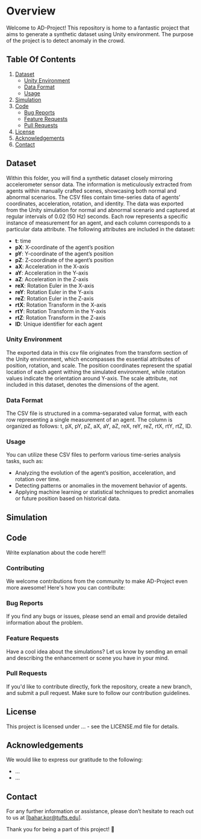 # Overview
Welcome to AD-Project! This repository is home to a fantastic project that aims to generate a synthetic dataset using Unity environment. The purpose of the project is to detect anomaly in the crowd. 

## Table Of Contents 
1. [Dataset](#dataset)
   - [Unity Environment](#unity-environment)
   - [Data Format](#data-format)
   - [Usage](#usage)
2. [Simulation](#simulation)
3. [Code](#code)
   - [Bug Reports](#bug-reports)
   - [Feature Requests](#feature-requests)
   - [Pull Requests](#pull-requests)
4. [License](#license)
5. [Acknowledgements](#acknowledgements)
6. [Contact](#contact)

## Dataset
Within this folder, you will find a synthetic dataset closely mirroring accelerometer sensor data. The information is meticulously extracted from agents within manually crafted scenes, showcasing both normal and abnormal scenarios.
The CSV files contain time-series data of agents’ coordinates, acceleration, rotation, and identity. The data was exported from the Unity simulation for normal and abnormal scenario and captured at regular intervals of 0.02 (50 Hz) seconds. Each row represents a specific instance of measurement for an agent, and each column corresponds to a particular data attribute. The following attributes are included in the dataset:

* **t**: time  
*	**pX**: X-coordinate of the agent’s position  
*	**pY**: Y-coordinate of the agent’s position  
*	**pZ**: Z-coordinate of the agent’s position  
*	**aX**: Acceleration in the X-axis  
*	**aY**: Acceleration in the Y-axis  
*	**aZ**: Acceleration in the Z-axis  
*	**reX**: Rotation Euler in the X-axis  
*	**reY**: Rotation Euler in the Y-axis  
*	**reZ**: Rotation Euler in the Z-axis  
*	**rtX**: Rotation Transform in the X-axis  
*	**rtY**: Rotation Transform in the Y-axis  
*	**rtZ**: Rotation Transform in the Z-axis  
*	**ID**: Unique identifier for each agent

### Unity Environment
The exported data in this csv file originates from the transform section of the Unity environment, which encompasses the essential attributes of position, rotation, and scale. The position coordinates represent the spatial location of each agent withing the simulated environment, while rotation values indicate the orientation around Y-axis. The scale attribute, not included in this dataset, denotes the dimensions of the agent. 

### Data Format
The CSV file is structured in a comma-separated value format, with each row representing a single measurement of an agent. The column is organized as follows: t, pX, pY, pZ, aX, aY, aZ, reX, reY, reZ, rtX, rtY, rtZ, ID. 

### Usage
You can utilize these CSV files to perform various time-series analysis tasks, such as:
*	Analyzing the evolution of the agent’s position, acceleration, and rotation over time. 
*	Detecting patterns or anomalies in the movement behavior of agents.
*	Applying machine learning or statistical techniques to predict anomalies or future position based on historical data.

## Simulation

## Code
Write explanation about the code here!!!
### Contributing 
We welcome contributions from the community to make AD-Project even more awesome!
Here's how you can contribute:
### Bug Reports 
If you find any bugs or issues, please send an email and provide detailed information about the problem.
### Feature Requests
Have a cool idea about the simulations? Let us know by sending an email and describing the enhancement or scene you have in your mind.
### Pull Requests 
If you'd like to contribute directly, fork the repository, create a new branch, and submit a pull request. Make sure to follow our contribution guidelines.

## License
This project is licensed under ...  - see the LICENSE.md file for details.

## Acknowledgements
We would like to express our gratitude to the following:
* ...
* ...

## Contact
For any further information or assistance, please don’t hesitate to reach out to us at [bahar.kor@tufts.edu].

Thank you for being a part of this project! 🚀
